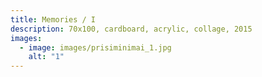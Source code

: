 ```yaml
---
title: Memories / I
description: 70x100, cardboard, acrylic, collage, 2015
images:
  - image: images/prisiminimai_1.jpg
    alt: "1"
---
```

